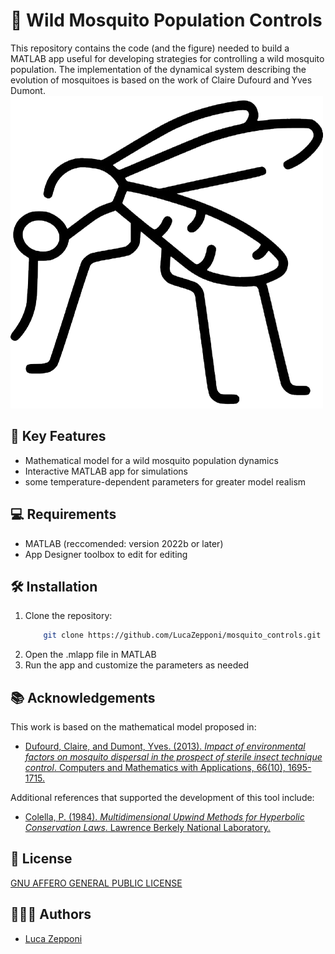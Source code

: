 
# 🦟 Wild Mosquito Population Controls
This repository contains the code (and the figure) needed to build a MATLAB app useful for developing strategies for controlling a wild mosquito population. The implementation of the dynamical system describing the evolution of mosquitoes is based on the work of Claire Dufourd and Yves Dumont.
![Logo](https://raw.githubusercontent.com/LucaZepponi/mosquito_controls/main/mosquito_icon.png)



## 🧩 Key Features
- Mathematical model for a wild mosquito population dynamics
- Interactive MATLAB app for simulations
- some temperature-dependent parameters for greater model realism



## 💻 Requirements
- MATLAB (reccomended: version 2022b or later)
- App Designer toolbox to edit for editing



## 🛠️ Installation
1. Clone the repository:
    ```bash
        git clone https://github.com/LucaZepponi/mosquito_controls.git
    ```
2. Open the .mlapp file in MATLAB
3. Run the app and customize the parameters as needed
    


## 📚 Acknowledgements
This work is based on the mathematical model proposed in:
 - [Dufourd, Claire, and Dumont, Yves. (2013). *Impact of environmental factors on mosquito dispersal in the prospect of sterile insect technique control*. Computers and Mathematics with Applications, 66(10), 1695-1715.](https://www.sciencedirect.com/science/article/pii/S0898122113002307)

 Additional references that supported the development of this tool include:
 - [Colella, P. (1984). *Multidimensional Upwind Methods for Hyperbolic Conservation Laws*. Lawrence Berkely National Laboratory.](https://escholarship.org/content/qt0f4430zf/qt0f4430zf.pdf)



## 📜 License
[GNU AFFERO GENERAL PUBLIC LICENSE](https://www.gnu.org/licenses/agpl-3.0.en.html#license-text)



## 👨🏻‍💻 Authors
- [Luca Zepponi](https://github.com/LucaZepponi)
